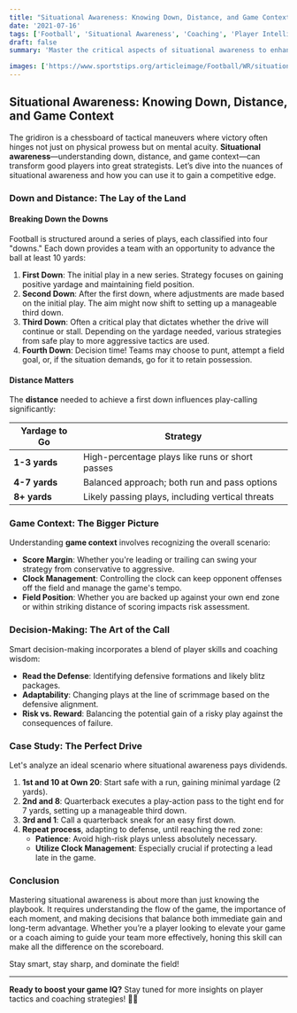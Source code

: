 ```yaml
---
title: "Situational Awareness: Knowing Down, Distance, and Game Context"
date: '2021-07-16'
tags: ['Football', 'Situational Awareness', 'Coaching', 'Player Intelligence', 'Game Strategy', 'Tips', 'Performance Enhancement']
draft: false
summary: 'Master the critical aspects of situational awareness to enhance your game strategy and decision-making on the football field.'

images: ['https://www.sportstips.org/articleimage/Football/WR/situational_awareness_knowing_down_distance_and_game_context.webp']
---
```


## Situational Awareness: Knowing Down, Distance, and Game Context

The gridiron is a chessboard of tactical maneuvers where victory often hinges not just on physical prowess but on mental acuity. **Situational awareness**—understanding down, distance, and game context—can transform good players into great strategists. Let’s dive into the nuances of situational awareness and how you can use it to gain a competitive edge.

### Down and Distance: The Lay of the Land

#### Breaking Down the Downs

Football is structured around a series of plays, each classified into four "downs." Each down provides a team with an opportunity to advance the ball at least 10 yards:

1. **First Down**: The initial play in a new series. Strategy focuses on gaining positive yardage and maintaining field position.
2. **Second Down**: After the first down, where adjustments are made based on the initial play. The aim might now shift to setting up a manageable third down.
3. **Third Down**: Often a critical play that dictates whether the drive will continue or stall. Depending on the yardage needed, various strategies from safe play to more aggressive tactics are used.
4. **Fourth Down**: Decision time! Teams may choose to punt, attempt a field goal, or, if the situation demands, go for it to retain possession.

#### Distance Matters

The **distance** needed to achieve a first down influences play-calling significantly:

| **Yardage to Go** | **Strategy**                                       |
|-------------------|----------------------------------------------------|
| **1-3 yards**     | High-percentage plays like runs or short passes    |
| **4-7 yards**     | Balanced approach; both run and pass options       |
| **8+ yards**      | Likely passing plays, including vertical threats   |

### Game Context: The Bigger Picture

Understanding **game context** involves recognizing the overall scenario:

- **Score Margin**: Whether you're leading or trailing can swing your strategy from conservative to aggressive.
- **Clock Management**: Controlling the clock can keep opponent offenses off the field and manage the game's tempo.
- **Field Position**: Whether you are backed up against your own end zone or within striking distance of scoring impacts risk assessment.

### Decision-Making: The Art of the Call

Smart decision-making incorporates a blend of player skills and coaching wisdom:

- **Read the Defense**: Identifying defensive formations and likely blitz packages.
- **Adaptability**: Changing plays at the line of scrimmage based on the defensive alignment.
- **Risk vs. Reward**: Balancing the potential gain of a risky play against the consequences of failure.

### Case Study: The Perfect Drive

Let's analyze an ideal scenario where situational awareness pays dividends.

1. **1st and 10 at Own 20**: Start safe with a run, gaining minimal yardage (2 yards).
2. **2nd and 8**: Quarterback executes a play-action pass to the tight end for 7 yards, setting up a manageable third down.
3. **3rd and 1**: Call a quarterback sneak for an easy first down.
4. **Repeat process**, adapting to defense, until reaching the red zone:
    - **Patience**: Avoid high-risk plays unless absolutely necessary.
    - **Utilize Clock Management**: Especially crucial if protecting a lead late in the game.

### Conclusion

Mastering situational awareness is about more than just knowing the playbook. It requires understanding the flow of the game, the importance of each moment, and making decisions that balance both immediate gain and long-term advantage. Whether you’re a player looking to elevate your game or a coach aiming to guide your team more effectively, honing this skill can make all the difference on the scoreboard.

Stay smart, stay sharp, and dominate the field!

---

**Ready to boost your game IQ?** Stay tuned for more insights on player tactics and coaching strategies! 🚀🏈
```